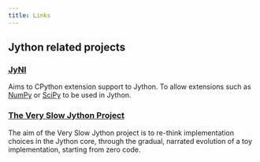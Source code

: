 ```yaml
---
title: Links
---
```

## Jython related projects

### [JyNI](https://jyni.org/)
Aims to CPython extension support to Jython. To allow extensions such as [NumPy](http://www.numpy.org/) or [SciPy](https://www.scipy.org/) to be used in Jython.

### [The Very Slow Jython Project](https://github.com/jeff5/very-slow-jython)
The aim of the Very Slow Jython project is to re-think implementation choices in the Jython core, through the gradual, narrated evolution of a toy implementation, starting from zero code.
